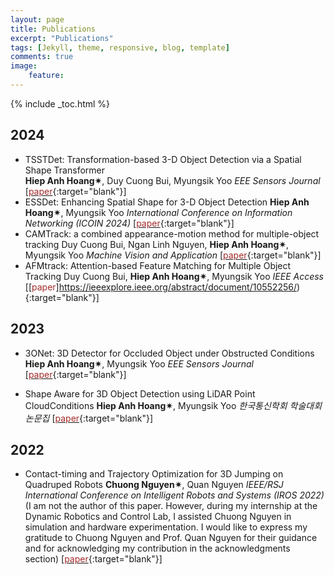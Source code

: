 ```yaml
---
layout: page
title: Publications
excerpt: "Publications"
tags: [Jekyll, theme, responsive, blog, template]
comments: true
image: 
    feature: 
---
```


{% include _toc.html %}
## 2024
* TSSTDet: Transformation-based 3-D Object Detection via a Spatial Shape Transformer  
<b>Hiep Anh Hoang&#10036;</b>, Duy Cuong Bui, Myungsik Yoo
<em>EEE Sensors Journal</em>  \[[<font color="brown">paper</font>](https://ieeexplore.ieee.org/abstract/document/10399338){:target="blank"}\]
* ESSDet: Enhancing Spatial Shape for 3-D Object Detection
<b>Hiep Anh Hoang&#10036;</b>, Myungsik Yoo
<em>International Conference on Information Networking (ICOIN 2024)</em>  \[[<font color="brown">paper</font>](https://icoin.org/media?key=site/icoin20){:target="blank"}\]
* CAMTrack: a combined appearance-motion method for multiple-object tracking
Duy Cuong Bui, Ngan Linh Nguyen, <b>Hiep Anh Hoang&#10036;</b>, Myungsik Yoo
<em>Machine Vision and Application</em>  \[[<font color="brown">paper</font>](https://link.springer.com/article/10.1007/s00138-024-01548-w){:target="blank"}\]
* AFMtrack: Attention-based Feature Matching for Multiple Object Tracking
Duy Cuong Bui, <b>Hiep Anh Hoang&#10036;</b>, Myungsik Yoo
<em>IEEE Access</em>  \[[<font color="brown">paper</font>]https://ieeexplore.ieee.org/abstract/document/10552256/){:target="blank"}\]

## 2023
* 3ONet: 3D Detector for Occluded Object under Obstructed Conditions
<b>Hiep Anh Hoang&#10036;</b>, Myungsik Yoo
<em>EEE Sensors Journal</em>  \[[<font color="brown">paper</font>](https://ieeexplore.ieee.org/abstract/document/10399338){:target="blank"}\]

* Shape Aware for 3D Object Detection using LiDAR Point CloudConditions 
<b>Hiep Anh Hoang&#10036;</b>, Myungsik Yoo
<em>한국통신학회 학술대회논문집</em>  \[[<font color="brown">paper</font>](https://www.dbpia.co.kr/Journal/articleDetail?nodeId=NODE11487913){:target="blank"}\]

## 2022
* Contact-timing and Trajectory Optimization for 3D Jumping on Quadruped Robots
<b>Chuong Nguyen&#10036;</b>, Quan Nguyen
<em>IEEE/RSJ International Conference on Intelligent Robots and Systems (IROS 2022)</em> (I am not the author of this paper. However, during my internship at the Dynamic Robotics and Control Lab, I assisted Chuong Nguyen in simulation and hardware experimentation. I would like to express my gratitude to Chuong Nguyen and Prof. Quan Nguyen for their guidance and for acknowledging my contribution in the acknowledgments section)  \[[<font color="brown">paper</font>](https://ieeexplore.ieee.org/abstract/document/9981284){:target="blank"}\]



